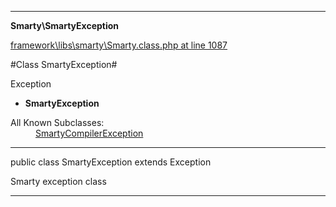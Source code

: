 

- - -

**Smarty\SmartyException**


<a href="https://github.com/JeyDotC/Hirudo/blob/master/framework/libs/smarty/Smarty.class.php#L1087" >framework\libs\smarty\Smarty.class.php at line 1087</a>

#Class SmartyException#

Exception
* **SmartyException**


<dl>
<dt>All Known Subclasses:</dt>
<dd><a href="https://github.com/JeyDotC/Hirudo-docs/blob/master/smarty/SmartyCompilerException.md">SmartyCompilerException</a> </dd>
</dl>



- - -

<p class="signature"><span class='k'>public  class</span> <span class='nx'>SmartyException</span>
extends Exception

</p>

<div class="comment" id="overview_description"><p>Smarty exception class</p></div>



- - -

